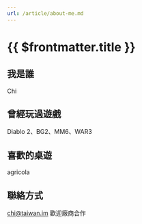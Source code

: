 ```yaml
---
url: /article/about-me.md
---
```


# {{ $frontmatter.title }}

## 我是誰

Chi

## 曾經玩過遊戲

Diablo 2、BG2、MM6、WAR3

## 喜歡的桌遊

agricola

## 聯絡方式

chi@taiwan.im 歡迎廠商合作
